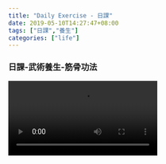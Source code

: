 ```yaml
---
title: "Daily Exercise - 日課"
date: 2019-05-10T14:27:47+08:00
tags: ["日課","養生"]
categories: ["life"]
---
```


### 日課-武術養生-筋骨功法
<!--more-->
<video controls>
  <source src="https://drive.google.com/uc?export=download&id=13YhjZUaWS_n4ETv7l_zEjwh0LONMeVDj" type="video/mp4">
</video>
